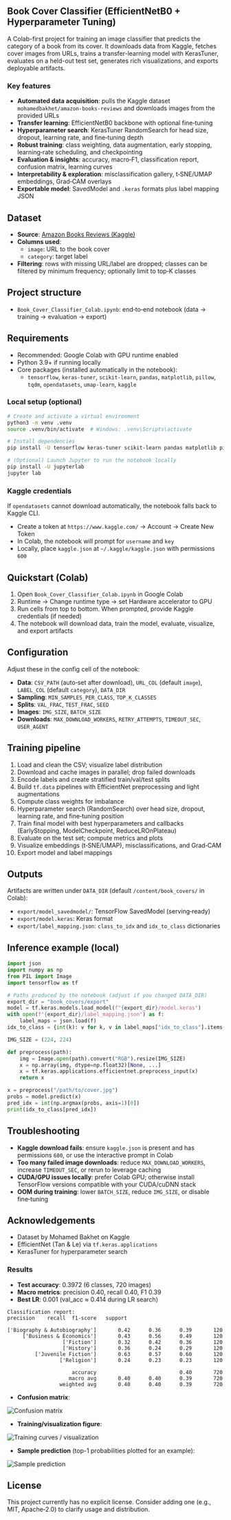 ## Book Cover Classifier (EfficientNetB0 + Hyperparameter Tuning)

A Colab-first project for training an image classifier that predicts the category of a book from its cover. It downloads data from Kaggle, fetches cover images from URLs, trains a transfer-learning model with KerasTuner, evaluates on a held-out test set, generates rich visualizations, and exports deployable artifacts.

### Key features
- **Automated data acquisition**: pulls the Kaggle dataset `mohamedbakhet/amazon-books-reviews` and downloads images from the provided URLs
- **Transfer learning**: EfficientNetB0 backbone with optional fine‑tuning
- **Hyperparameter search**: KerasTuner RandomSearch for head size, dropout, learning rate, and fine‑tuning depth
- **Robust training**: class weighting, data augmentation, early stopping, learning‑rate scheduling, and checkpointing
- **Evaluation & insights**: accuracy, macro‑F1, classification report, confusion matrix, learning curves
- **Interpretability & exploration**: misclassification gallery, t‑SNE/UMAP embeddings, Grad‑CAM overlays
- **Exportable model**: SavedModel and `.keras` formats plus label mapping JSON

## Dataset
- **Source**: [Amazon Books Reviews (Kaggle)](https://www.kaggle.com/datasets/mohamedbakhet/amazon-books-reviews)
- **Columns used**:
  - `image`: URL to the book cover
  - `category`: target label
- **Filtering**: rows with missing URL/label are dropped; classes can be filtered by minimum frequency; optionally limit to top‑K classes

## Project structure
- `Book_Cover_Classifier_Colab.ipynb`: end‑to‑end notebook (data → training → evaluation → export)

## Requirements
- Recommended: Google Colab with GPU runtime enabled
- Python 3.9+ if running locally
- Core packages (installed automatically in the notebook):
  - `tensorflow`, `keras-tuner`, `scikit-learn`, `pandas`, `matplotlib`, `pillow`, `tqdm`, `opendatasets`, `umap-learn`, `kaggle`

### Local setup (optional)
```bash
# Create and activate a virtual environment
python3 -m venv .venv
source .venv/bin/activate  # Windows: .venv\Scripts\activate

# Install dependencies
pip install -U tensorflow keras-tuner scikit-learn pandas matplotlib pillow tqdm opendatasets umap-learn kaggle

# (Optional) Launch Jupyter to run the notebook locally
pip install -U jupyterlab
jupyter lab
```

### Kaggle credentials
If `opendatasets` cannot download automatically, the notebook falls back to Kaggle CLI.
- Create a token at `https://www.kaggle.com/` → Account → Create New Token
- In Colab, the notebook will prompt for `username` and `key`
- Locally, place `kaggle.json` at `~/.kaggle/kaggle.json` with permissions `600`

## Quickstart (Colab)
1. Open `Book_Cover_Classifier_Colab.ipynb` in Google Colab
2. Runtime → Change runtime type → set Hardware accelerator to GPU
3. Run cells from top to bottom. When prompted, provide Kaggle credentials (if needed)
4. The notebook will download data, train the model, evaluate, visualize, and export artifacts

## Configuration
Adjust these in the config cell of the notebook:
- **Data**: `CSV_PATH` (auto‑set after download), `URL_COL` (default `image`), `LABEL_COL` (default `category`), `DATA_DIR`
- **Sampling**: `MIN_SAMPLES_PER_CLASS`, `TOP_K_CLASSES`
- **Splits**: `VAL_FRAC`, `TEST_FRAC`, `SEED`
- **Images**: `IMG_SIZE`, `BATCH_SIZE`
- **Downloads**: `MAX_DOWNLOAD_WORKERS`, `RETRY_ATTEMPTS`, `TIMEOUT_SEC`, `USER_AGENT`

## Training pipeline
1. Load and clean the CSV; visualize label distribution
2. Download and cache images in parallel; drop failed downloads
3. Encode labels and create stratified train/val/test splits
4. Build `tf.data` pipelines with EfficientNet preprocessing and light augmentations
5. Compute class weights for imbalance
6. Hyperparameter search (RandomSearch) over head size, dropout, learning rate, and fine‑tuning position
7. Train final model with best hyperparameters and callbacks (EarlyStopping, ModelCheckpoint, ReduceLROnPlateau)
8. Evaluate on the test set; compute metrics and plots
9. Visualize embeddings (t‑SNE/UMAP), misclassifications, and Grad‑CAM
10. Export model and label mappings

## Outputs
Artifacts are written under `DATA_DIR` (default `/content/book_covers/` in Colab):
- `export/model_savedmodel/`: TensorFlow SavedModel (serving‑ready)
- `export/model.keras`: Keras format
- `export/label_mapping.json`: `class_to_idx` and `idx_to_class` dictionaries

## Inference example (local)
```python
import json
import numpy as np
from PIL import Image
import tensorflow as tf

# Paths produced by the notebook (adjust if you changed DATA_DIR)
export_dir = "book_covers/export"
model = tf.keras.models.load_model(f"{export_dir}/model.keras")
with open(f"{export_dir}/label_mapping.json") as f:
    label_maps = json.load(f)
idx_to_class = {int(k): v for k, v in label_maps["idx_to_class"].items()}

IMG_SIZE = (224, 224)

def preprocess(path):
    img = Image.open(path).convert("RGB").resize(IMG_SIZE)
    x = np.array(img, dtype=np.float32)[None, ...]
    x = tf.keras.applications.efficientnet.preprocess_input(x)
    return x

x = preprocess("/path/to/cover.jpg")
probs = model.predict(x)
pred_idx = int(np.argmax(probs, axis=1)[0])
print(idx_to_class[pred_idx])
```

## Troubleshooting
- **Kaggle download fails**: ensure `kaggle.json` is present and has permissions `600`, or use the interactive prompt in Colab
- **Too many failed image downloads**: reduce `MAX_DOWNLOAD_WORKERS`, increase `TIMEOUT_SEC`, or rerun to leverage caching
- **CUDA/GPU issues locally**: prefer Colab GPU; otherwise install TensorFlow versions compatible with your CUDA/cuDNN stack
- **OOM during training**: lower `BATCH_SIZE`, reduce `IMG_SIZE`, or disable fine‑tuning

## Acknowledgements
- Dataset by Mohamed Bakhet on Kaggle
- EfficientNet (Tan & Le) via `tf.keras.applications`
- KerasTuner for hyperparameter search

### Results
- **Test accuracy**: 0.3972 (6 classes, 720 images)
- **Macro metrics**: precision 0.40, recall 0.40, F1 0.39
- **Best LR**: 0.001 (val_acc ≈ 0.414 during LR search)

```text
Classification report:
precision    recall  f1-score   support

['Biography & Autobiography']       0.42      0.36      0.39       120
     ['Business & Economics']       0.43      0.56      0.49       120
                  ['Fiction']       0.32      0.42      0.36       120
                  ['History']       0.36      0.24      0.29       120
         ['Juvenile Fiction']       0.63      0.57      0.60       120
                 ['Religion']       0.24      0.23      0.23       120

                     accuracy                           0.40       720
                    macro avg       0.40      0.40      0.39       720
                 weighted avg       0.40      0.40      0.39       720
```

- **Confusion matrix**:

![Confusion matrix](assets/23_confusion_matrix_00.png)

- **Training/visualization figure**:

![Training curves / visualization](assets/25_figure_00.png)

- **Sample prediction** (top-1 probabilities plotted for an example):

![Sample prediction](output.png)

## License
This project currently has no explicit license. Consider adding one (e.g., MIT, Apache‑2.0) to clarify usage and distribution.
